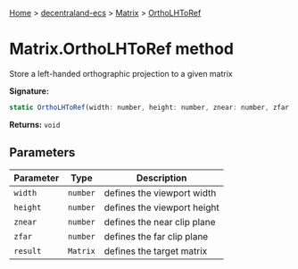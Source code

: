 [Home](./index) &gt; [decentraland-ecs](./decentraland-ecs.md) &gt; [Matrix](./decentraland-ecs.matrix.md) &gt; [OrthoLHToRef](./decentraland-ecs.matrix.ortholhtoref.md)

# Matrix.OrthoLHToRef method

Store a left-handed orthographic projection to a given matrix

**Signature:**
```javascript
static OrthoLHToRef(width: number, height: number, znear: number, zfar: number, result: Matrix): void;
```
**Returns:** `void`

## Parameters

|  Parameter | Type | Description |
|  --- | --- | --- |
|  `width` | `number` | defines the viewport width |
|  `height` | `number` | defines the viewport height |
|  `znear` | `number` | defines the near clip plane |
|  `zfar` | `number` | defines the far clip plane |
|  `result` | `Matrix` | defines the target matrix |

